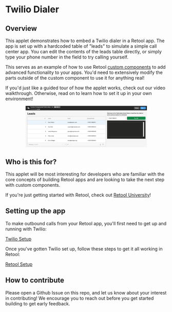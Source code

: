 # Twilio Dialer

## Overview
This applet demonstrates how to embed a Twilio dialer in a Retool app. The app is set up with a hardcoded table of "leads" to simulate a simple call center app. You can edit the contents of the leads table directly, or simply type your phone number in the field to try calling yourself.

This serves as an example of how to use Retool [custom components](https://docs.retool.com/docs/custom-components) to add advanced functionality to your apps. You'd need to extensively modify the parts outside of the custom component to use it for anything real!

If you'd just like a guided tour of how the applet works, check out our video walkthrough. Otherwise, read on to learn how to set it up in your own environment!
<p align="center">
<img src="./images/twilio-dialer.png" width=75% height=75%>
</p>

## Who is this for?
This applet will be most interesting for developers who are familiar with the core concepts of building Retool apps and are looking to take the next step with custom components.

If you're just getting started with Retool, check out [Retool University](https://docs.retool.com/docs/retool-university)!

## Setting up the app
To make outbound calls from your Retool app, you'll first need to get up and running with Twilio:

[Twilio Setup](./docs/twilio-setup.md)

Once you've gotten Twilio set up, follow these steps to get it all working in Retool:

[Retool Setup](./docs/retool-setup.md)

## How to contribute
Please open a Github Issue on this repo, and let us know about your interest in contributing! We encourage you to reach out before you get started building to get early feedback.
